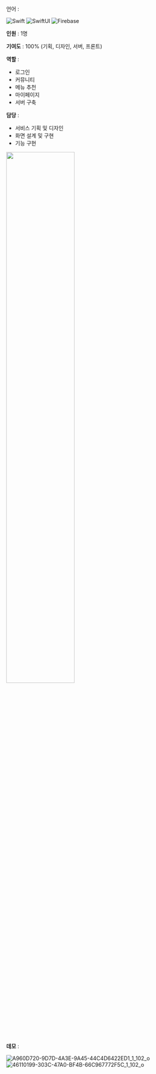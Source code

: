 언어 : 

![Swift](https://img.shields.io/badge/Swift-F05138?style=flat&logo=Swift&logoColor=white)
![SwiftUI](https://img.shields.io/badge/SwfitUI-F05138?style=flat&logo=SwfitUI&logoColor=white)
![Firebase](https://img.shields.io/badge/Firebase-FCA28?style=flat&logo=Firebase&logoColor=white)

**인원** : 1명

**기여도** : 100% (기획, 디자인, 서버, 프론트)

**역할** : 
- 로그인
- 커뮤니티
- 메뉴 추천
- 마이페이지
- 서버 구축

**담당** : 
- 서비스 기획 및 디자인
- 화면 설계 및 구현
- 기능 구현
<img src="https://github.com/Park-kxng/TODAY-EATS/assets/114843604/1be5015e-371d-46d7-9321-706e2e4d4e81" width="60%" height="60%">

**데모** :

![A960D720-9D7D-4A3E-9A45-44C4D6422ED1_1_102_o](https://github.com/Park-kxng/TODAY-EATS/assets/114843604/42b71c44-01ce-41b4-8b5f-5f273a0906b1)
![46110199-303C-47A0-BF4B-66C967772F5C_1_102_o](https://github.com/Park-kxng/TODAY-EATS/assets/114843604/42c54c4b-e9ac-457e-b583-5bfc4ae34c5e)

